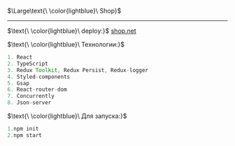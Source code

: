 
$\Large\text{\ \color{lightblue}\ Shop}$
____
$\text{\ \color{lightblue}\   deploy:\}$ [shop.net](https://licettte.github.io/shop/#/)  


$\text{\ \color{lightblue}\   Технологии:\}$  

```java
1. React
2. TypeScript
3. Redux Toolkit, Redux Persist, Redux-logger
4. Styled-components
5. Gsap
6. React-router-dom
7. Concurrently
8. Json-server
```
$\text{\ \color{lightblue}\  Для запуска:\}$  
```javaScript
1.npm init
2.npm start
```
